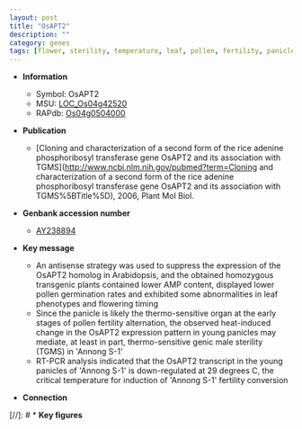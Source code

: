 ```yaml
---
layout: post
title: "OsAPT2"
description: ""
category: genes
tags: [flower, sterility, temperature, leaf, pollen, fertility, panicle]
---
```


* **Information**  
    + Symbol: OsAPT2  
    + MSU: [LOC_Os04g42520](http://rice.uga.edu/cgi-bin/ORF_infopage.cgi?orf=LOC_Os04g42520)  
    + RAPdb: [Os04g0504000](https://rapdb.dna.affrc.go.jp/locus/?name=Os04g0504000)  

* **Publication**  
    + [Cloning and characterization of a second form of the rice adenine phosphoribosyl transferase gene OsAPT2 and its association with TGMS](http://www.ncbi.nlm.nih.gov/pubmed?term=Cloning and characterization of a second form of the rice adenine phosphoribosyl transferase gene OsAPT2 and its association with TGMS%5BTitle%5D), 2006, Plant Mol Biol.

* **Genbank accession number**  
    + [AY238894](http://www.ncbi.nlm.nih.gov/nuccore/AY238894)

* **Key message**  
    + An antisense strategy was used to suppress the expression of the OsAPT2 homolog in Arabidopsis, and the obtained homozygous transgenic plants contained lower AMP content, displayed lower pollen germination rates and exhibited some abnormalities in leaf phenotypes and flowering timing
    + Since the panicle is likely the thermo-sensitive organ at the early stages of pollen fertility alternation, the observed heat-induced change in the OsAPT2 expression pattern in young panicles may mediate, at least in part, thermo-sensitive genic male sterility (TGMS) in 'Annong S-1'
    + RT-PCR analysis indicated that the OsAPT2 transcript in the young panicles of 'Annong S-1' is down-regulated at 29 degrees C, the critical temperature for induction of 'Annong S-1' fertility conversion

* **Connection**  

[//]: # * **Key figures**  


